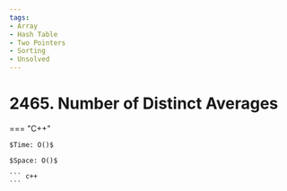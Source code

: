 ```yaml
---
tags:
- Array
- Hash Table
- Two Pointers
- Sorting
- Unsolved
---
```



# 2465. Number of Distinct Averages

=== "C++"

    $Time: O()$

    $Space: O()$

    ``` c++
    ```